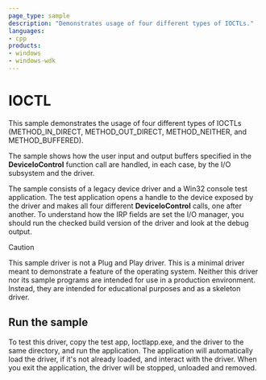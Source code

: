 ```yaml
---
page_type: sample
description: "Demonstrates usage of four different types of IOCTLs."
languages:
- cpp
products:
- windows
- windows-wdk
---
```


# IOCTL

This sample demonstrates the usage of four different types of IOCTLs (METHOD\_IN\_DIRECT, METHOD\_OUT\_DIRECT, METHOD\_NEITHER, and METHOD\_BUFFERED).

The sample shows how the user input and output buffers specified in the **DeviceIoControl** function call are handled, in each case, by the I/O subsystem and the driver.

The sample consists of a legacy device driver and a Win32 console test application. The test application opens a handle to the device exposed by the driver and makes all four different **DeviceIoControl** calls, one after another. To understand how the IRP fields are set the I/O manager, you should run the checked build version of the driver and look at the debug output.

> [!CAUTION]
> This sample driver is not a Plug and Play driver. This is a minimal driver meant to demonstrate a feature of the operating system. Neither this driver nor its sample programs are intended for use in a production environment. Instead, they are intended for educational purposes and as a skeleton driver.

## Run the sample

To test this driver, copy the test app, Ioctlapp.exe, and the driver to the same directory, and run the application. The application will automatically load the driver, if it's not already loaded, and interact with the driver. When you exit the application, the driver will be stopped, unloaded and removed.
